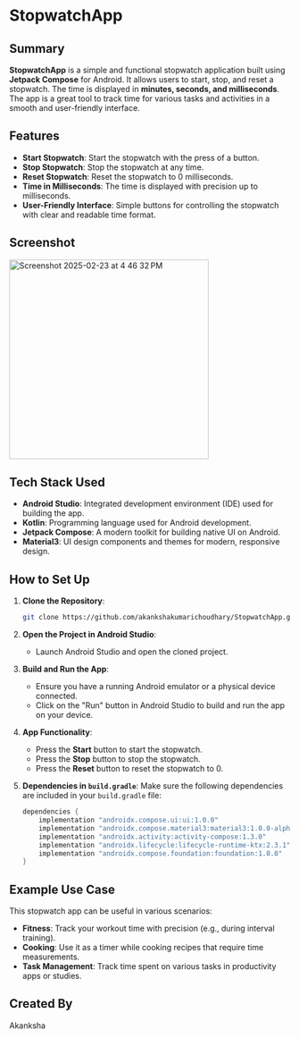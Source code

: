 

# StopwatchApp

## Summary
**StopwatchApp** is a simple and functional stopwatch application built using **Jetpack Compose** for Android. It allows users to start, stop, and reset a stopwatch. The time is displayed in **minutes, seconds, and milliseconds**. The app is a great tool to track time for various tasks and activities in a smooth and user-friendly interface.

## Features
- **Start Stopwatch**: Start the stopwatch with the press of a button.
- **Stop Stopwatch**: Stop the stopwatch at any time.
- **Reset Stopwatch**: Reset the stopwatch to 0 milliseconds.
- **Time in Milliseconds**: The time is displayed with precision up to milliseconds.
- **User-Friendly Interface**: Simple buttons for controlling the stopwatch with clear and readable time format.

## Screenshot
<img width="357" alt="Screenshot 2025-02-23 at 4 46 32 PM" src="https://github.com/user-attachments/assets/3404aee7-2d08-42d5-9cf9-64345091a779" />


## Tech Stack Used
- **Android Studio**: Integrated development environment (IDE) used for building the app.
- **Kotlin**: Programming language used for Android development.
- **Jetpack Compose**: A modern toolkit for building native UI on Android.
- **Material3**: UI design components and themes for modern, responsive design.

## How to Set Up

1. **Clone the Repository**:
   ```bash
   git clone https://github.com/akankshakumarichoudhary/StopwatchApp.git
   ```

2. **Open the Project in Android Studio**:
   - Launch Android Studio and open the cloned project.

3. **Build and Run the App**:
   - Ensure you have a running Android emulator or a physical device connected.
   - Click on the "Run" button in Android Studio to build and run the app on your device.

4. **App Functionality**:
   - Press the **Start** button to start the stopwatch.
   - Press the **Stop** button to stop the stopwatch.
   - Press the **Reset** button to reset the stopwatch to 0.

5. **Dependencies in `build.gradle`**:
   Make sure the following dependencies are included in your `build.gradle` file:
   
   ```gradle
   dependencies {
       implementation "androidx.compose.ui:ui:1.0.0"
       implementation "androidx.compose.material3:material3:1.0.0-alpha01"
       implementation "androidx.activity:activity-compose:1.3.0"
       implementation "androidx.lifecycle:lifecycle-runtime-ktx:2.3.1"
       implementation "androidx.compose.foundation:foundation:1.0.0"
   }
   ```

## Example Use Case
This stopwatch app can be useful in various scenarios:
- **Fitness**: Track your workout time with precision (e.g., during interval training).
- **Cooking**: Use it as a timer while cooking recipes that require time measurements.
- **Task Management**: Track time spent on various tasks in productivity apps or studies.

## Created By
Akanksha
